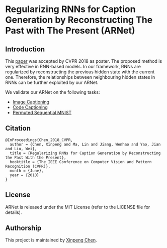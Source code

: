 # Regularizing RNNs for Caption Generation by Reconstructing The Past with The Present (ARNet)

## Introduction
This [paper](http://openaccess.thecvf.com/content_cvpr_2018/html/Chen_Regularizing_RNNs_for_CVPR_2018_paper.html) was accepted by CVPR 2018 as poster. The proposed method is very effective in RNN-based models.  In our framework, RNNs are regularized by reconstructing the previous hidden state with the current one. Therefore, the relationships between neighbouring hidden states in RNNs can be further exploited by our ARNet.


We validate our ARNet on the following tasks:
 - [Image Captioning](https://github.com/chenxinpeng/ARNet/tree/master/image_captioning)
 - [Code Captioning](https://github.com/chenxinpeng/ARNet/tree/master/code_captioning)
 - [Permuted Sequential MNIST](https://github.com/chenxinpeng/ARNet/tree/master/permuted_sequential_mnist)


## Citation

    @InProceedings{Chen_2018_CVPR,
      author = {Chen, Xinpeng and Ma, Lin and Jiang, Wenhao and Yao, Jian and Liu, Wei},
      title = {Regularizing RNNs for Caption Generation by Reconstructing the Past With the Present},
      booktitle = {The IEEE Conference on Computer Vision and Pattern Recognition (CVPR)},
      month = {June},
      year = {2018}
    }

## License
ARNet is released under the MIT License (refer to the LICENSE file for details).


## Authorship
This project is maintained by [Xinpeng Chen](https://chenxinpeng.github.io/).